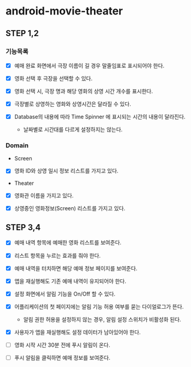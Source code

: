 # android-movie-theater

## STEP 1,2

### 기능목록

- [x] 예매 완료 화면에서 극장 이름이 길 경우 말줄임표로 표시되어야 한다.

- [x] 영화 선택 후 극장을 선택할 수 있다.
- [x] 영화 선택 시, 극장 명과 해당 영화의 상영 시간 개수를 표시한다.
- [x] 극장별로 상영하는 영화와 상영시간은 달라질 수 있다.

- [x] Database의 내용에 따라 Time Spinner 에 표시되는 시간의 내용이 달라진다. 
  - 날짜별로 시간대를 다르게 설정하지는 않는다.

### Domain

- Screen
- [x] 영화 ID와 상영 일시 정보 리스트를 가지고 있다.

- Theater
- [x] 영화관 이름을 가지고 있다.
- [x] 상영중인 영화정보(Screen) 리스트를 가지고 있다.


## STEP 3,4

- [x] 예매 내역 항목에 예매한 영화 리스트를 보여준다.
- [x] 리스트 항목을 누르는 효과를 줘야 한다.
- [x] 예매 내역을 터치하면 해당 예매 정보 페이지를 보여준다.
- [x] 앱을 재실행해도 기존 예매 내역이 유지되어야 한다.

- [x] 설정 화면에서 알림 기능을 On/Off 할 수 있다.
- [x] 어플리케이션의 첫 페이지에는 알림 기능 허용 여부를 묻는 다이얼로그가 뜬다.
  - 알림 권한 허용을 설정하지 않는 경우, 알림 설정 스위치가 비활성화 된다.
- [x] 사용자가 앱을 재실행해도 설정 데이터가 남아있어야 한다.
  
- [ ] 영화 시작 시간 30분 전에 푸시 알림이 온다.
- [ ] 푸시 알림을 클릭하면 예매 정보를 보여준다.
